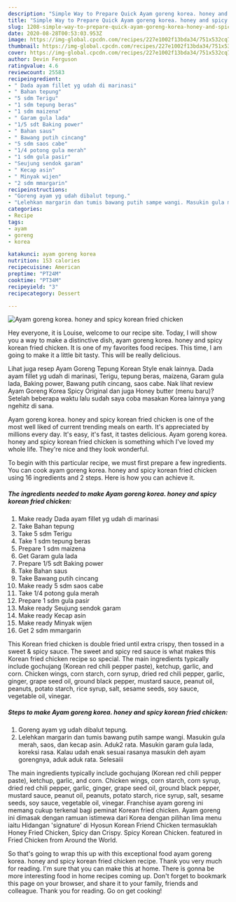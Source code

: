 ```yaml
---
description: "Simple Way to Prepare Quick Ayam goreng korea. honey and spicy korean fried chicken"
title: "Simple Way to Prepare Quick Ayam goreng korea. honey and spicy korean fried chicken"
slug: 1208-simple-way-to-prepare-quick-ayam-goreng-korea-honey-and-spicy-korean-fried-chicken
date: 2020-08-28T00:53:03.953Z
image: https://img-global.cpcdn.com/recipes/227e1002f13bda34/751x532cq70/ayam-goreng-korea-honey-and-spicy-korean-fried-chicken-foto-resep-utama.jpg
thumbnail: https://img-global.cpcdn.com/recipes/227e1002f13bda34/751x532cq70/ayam-goreng-korea-honey-and-spicy-korean-fried-chicken-foto-resep-utama.jpg
cover: https://img-global.cpcdn.com/recipes/227e1002f13bda34/751x532cq70/ayam-goreng-korea-honey-and-spicy-korean-fried-chicken-foto-resep-utama.jpg
author: Devin Ferguson
ratingvalue: 4.6
reviewcount: 25583
recipeingredient:
- " Dada ayam fillet yg udah di marinasi"
- " Bahan tepung"
- "5 sdm Terigu"
- "1 sdm tepung beras"
- "1 sdm maizena"
- " Garam gula lada"
- "1/5 sdt Baking power"
- " Bahan saus"
- " Bawang putih cincang"
- "5 sdm saos cabe"
- "1/4 potong gula merah"
- "1 sdm gula pasir"
- "Seujung sendok garam"
- " Kecap asin"
- " Minyak wijen"
- "2 sdm mmargarin"
recipeinstructions:
- "Goreng ayam yg udah dibalut tepung."
- "Lelehkan margarin dan tumis bawang putih sampe wangi. Masukin gula merah, saos, dan kecap asin. Aduk2 rata. Masukin garam gula lada, koreksi rasa. Kalau udah enak sesuai rasanya masukin deh ayam gorengnya, aduk aduk rata. Selesaiii"
categories:
- Recipe
tags:
- ayam
- goreng
- korea

katakunci: ayam goreng korea 
nutrition: 153 calories
recipecuisine: American
preptime: "PT24M"
cooktime: "PT34M"
recipeyield: "3"
recipecategory: Dessert

---
```



![Ayam goreng korea. honey and spicy korean fried chicken](https://img-global.cpcdn.com/recipes/227e1002f13bda34/751x532cq70/ayam-goreng-korea-honey-and-spicy-korean-fried-chicken-foto-resep-utama.jpg)

Hey everyone, it is Louise, welcome to our recipe site. Today, I will show you a way to make a distinctive dish, ayam goreng korea. honey and spicy korean fried chicken. It is one of my favorites food recipes. This time, I am going to make it a little bit tasty. This will be really delicious.

Lihat juga resep Ayam Goreng Tepung Korean Style enak lainnya. Dada ayam fillet yg udah di marinasi, Terigu, tepung beras, maizena, Garam gula lada, Baking power, Bawang putih cincang, saos cabe. Nak lihat review Ayam Goreng Korea Spicy Original dan juga Honey butter (menu baru)? Setelah beberapa waktu lalu sudah saya coba masakan Korea lainnya yang ngehitz di sana.

Ayam goreng korea. honey and spicy korean fried chicken is one of the most well liked of current trending meals on earth. It's appreciated by millions every day. It's easy, it's fast, it tastes delicious. Ayam goreng korea. honey and spicy korean fried chicken is something which I've loved my whole life. They're nice and they look wonderful.


To begin with this particular recipe, we must first prepare a few ingredients. You can cook ayam goreng korea. honey and spicy korean fried chicken using 16 ingredients and 2 steps. Here is how you can achieve it.

<!--inarticleads1-->

##### The ingredients needed to make Ayam goreng korea. honey and spicy korean fried chicken:

1. Make ready  Dada ayam fillet yg udah di marinasi
1. Take  Bahan tepung
1. Take 5 sdm Terigu
1. Take 1 sdm tepung beras
1. Prepare 1 sdm maizena
1. Get  Garam gula lada
1. Prepare 1/5 sdt Baking power
1. Take  Bahan saus
1. Take  Bawang putih cincang
1. Make ready 5 sdm saos cabe
1. Take 1/4 potong gula merah
1. Prepare 1 sdm gula pasir
1. Make ready Seujung sendok garam
1. Make ready  Kecap asin
1. Make ready  Minyak wijen
1. Get 2 sdm mmargarin


This Korean fried chicken is double fried until extra crispy, then tossed in a sweet &amp; spicy sauce. The sweet and spicy red sauce is what makes this Korean fried chicken recipe so special. The main ingredients typically include gochujang (Korean red chili pepper paste), ketchup, garlic, and corn. Chicken wings, corn starch, corn syrup, dried red chili pepper, garlic, ginger, grape seed oil, ground black pepper, mustard sauce, peanut oil, peanuts, potato starch, rice syrup, salt, sesame seeds, soy sauce, vegetable oil, vinegar. 

<!--inarticleads2-->

##### Steps to make Ayam goreng korea. honey and spicy korean fried chicken:

1. Goreng ayam yg udah dibalut tepung.
1. Lelehkan margarin dan tumis bawang putih sampe wangi. Masukin gula merah, saos, dan kecap asin. Aduk2 rata. Masukin garam gula lada, koreksi rasa. Kalau udah enak sesuai rasanya masukin deh ayam gorengnya, aduk aduk rata. Selesaiii


The main ingredients typically include gochujang (Korean red chili pepper paste), ketchup, garlic, and corn. Chicken wings, corn starch, corn syrup, dried red chili pepper, garlic, ginger, grape seed oil, ground black pepper, mustard sauce, peanut oil, peanuts, potato starch, rice syrup, salt, sesame seeds, soy sauce, vegetable oil, vinegar. Franchise ayam goreng ini memang cukup terkenal bagi peminat Korean fried chicken. Ayam goreng ini dimasak dengan ramuan istimewa dari Korea dengan pilihan lima menu iaitu Hidangan &#39;signature&#39; di Hyosun Korean Friend Chicken termasuklah Honey Fried Chicken, Spicy dan Crispy. Spicy Korean Chicken. featured in Fried Chicken from Around the World. 

So that's going to wrap this up with this exceptional food ayam goreng korea. honey and spicy korean fried chicken recipe. Thank you very much for reading. I'm sure that you can make this at home. There is gonna be more interesting food in home recipes coming up. Don't forget to bookmark this page on your browser, and share it to your family, friends and colleague. Thank you for reading. Go on get cooking!
